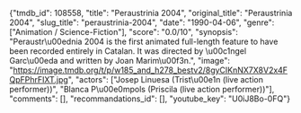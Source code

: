 {"tmdb_id": 108558, "title": "Peraustrinia 2004", "original_title": "Peraustrinia 2004", "slug_title": "peraustrinia-2004", "date": "1990-04-06", "genre": ["Animation / Science-Fiction"], "score": "0.0/10", "synopsis": "Peraustr\u00ednia 2004 is the first animated full-length feature to have been recorded entirely in Catalan. It was directed by \u00c1ngel Garc\u00eda and written by Joan Marim\u00f3n.", "image": "https://image.tmdb.org/t/p/w185_and_h278_bestv2/8gyCIKnNX7X8V2x4FQpFPhrFIXT.jpg", "actors": ["Josep Linuesa (Trist\u00e1n (live action performer))", "Blanca P\u00e0mpols (Priscila (live action performer))"], "comments": [], "recommandations_id": [], "youtube_key": "U0iJ8Bo-0FQ"}